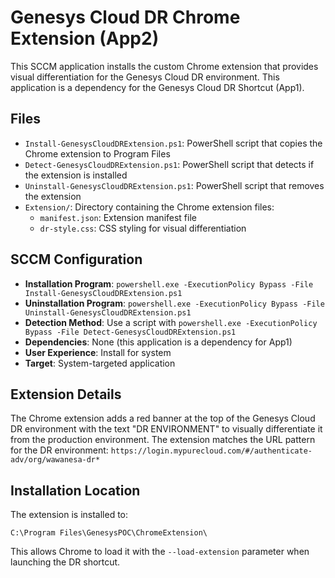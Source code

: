 # Genesys Cloud DR Chrome Extension (App2)

This SCCM application installs the custom Chrome extension that provides visual differentiation for the Genesys Cloud DR environment. This application is a dependency for the Genesys Cloud DR Shortcut (App1).

## Files

- `Install-GenesysCloudDRExtension.ps1`: PowerShell script that copies the Chrome extension to Program Files
- `Detect-GenesysCloudDRExtension.ps1`: PowerShell script that detects if the extension is installed
- `Uninstall-GenesysCloudDRExtension.ps1`: PowerShell script that removes the extension
- `Extension/`: Directory containing the Chrome extension files:
  - `manifest.json`: Extension manifest file
  - `dr-style.css`: CSS styling for visual differentiation

## SCCM Configuration

- **Installation Program**: `powershell.exe -ExecutionPolicy Bypass -File Install-GenesysCloudDRExtension.ps1`
- **Uninstallation Program**: `powershell.exe -ExecutionPolicy Bypass -File Uninstall-GenesysCloudDRExtension.ps1`
- **Detection Method**: Use a script with `powershell.exe -ExecutionPolicy Bypass -File Detect-GenesysCloudDRExtension.ps1`
- **Dependencies**: None (this application is a dependency for App1)
- **User Experience**: Install for system
- **Target**: System-targeted application

## Extension Details

The Chrome extension adds a red banner at the top of the Genesys Cloud DR environment with the text "DR ENVIRONMENT" to visually differentiate it from the production environment. The extension matches the URL pattern for the DR environment: `https://login.mypurecloud.com/#/authenticate-adv/org/wawanesa-dr*`

## Installation Location

The extension is installed to:
```
C:\Program Files\GenesysPOC\ChromeExtension\
```

This allows Chrome to load it with the `--load-extension` parameter when launching the DR shortcut. 